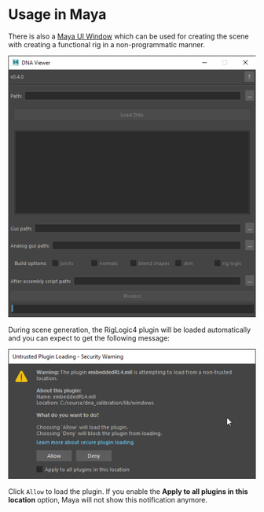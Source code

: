 # Usage in Maya 
There is also a [Maya UI Window](/examples/dna_viewer_run_in_maya.py) which can be used for creating the scene with
creating a functional rig in a non-programmatic manner.

![image](img/ui.png)

During scene generation, the RigLogic4 plugin will be loaded automatically and you can expect to get the following message:

![image](img/maya_warn.png)

Click `Allow` to load the plugin. If you enable the  **Apply to all plugins in this location** option,
Maya will not show this notification anymore.
